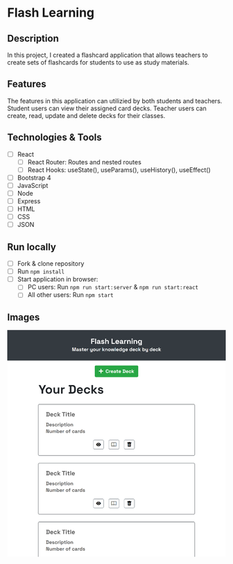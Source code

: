
# Flash Learning

## Description

In this project, I created a flashcard application that allows teachers to create sets of flashcards for students to use as study materials. 

## Features

The features in this application can utilizied by both students and teachers. Student users can view their assigned card decks. Teacher users can create, read, update and delete decks for their classes. 

## Technologies & Tools
- [ ] React
    - [ ] React Router: Routes and nested routes
    - [ ] React Hooks: useState(), useParams(), useHistory(), useEffect()
- [ ] Bootstrap 4
- [ ] JavaScript
- [ ] Node
- [ ] Express
- [ ] HTML
- [ ] CSS
- [ ] JSON

## Run locally
- [ ] Fork & clone repository
- [ ] Run `npm install`
- [ ] Start application in browser:
    - [ ] PC users: Run `npm run start:server` & `npm run start:react`
    - [ ] All other users: Run `npm start`

## Images
![home-page](/images/flashcard-app-home-page.png)
